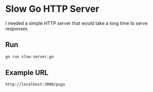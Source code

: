 # Slow Go HTTP Server

I needed a simple HTTP server that would take a long time to serve responses

## Run

```bash
go run slow-server.go
```

## Example URL

```bash
http://localhost:3000/pugs
```
